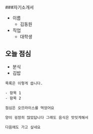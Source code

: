  ###자기소개서

- 이름 
    - 김동원
- 직업
    - 대학생

## 오늘 점심

- 분식
- 김밥

```
목록은 이렇게 씁니다.

- 항목 1
- 항목 2

점심은 오므라이스를 먹었어요

양이 굉장히 많았답니다 그래도 음식은 맛잇게해서

다음에도 가고 싶네요
